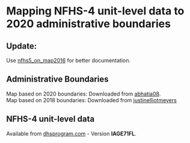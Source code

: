 # Mapping NFHS-4 unit-level data to 2020 administrative boundaries

## Update:
Use [nfhs5_on_map2016](https://github.com/jvargh7/nfhs5_on_map2016) for better documentation.

## Administrative Boundaries

Map based on 2020 boundaries: Downloaded from [abhatia08](https://github.com/abhatia08/india_shp_2020).      
Map based on 2018 boundaries: Downloaded from [justinelliotmeyers](https://github.com/justinelliotmeyers/INDIA_2018_DISTRICTS)  

## NFHS-4 unit-level data

Available from [dhsprogram.com](www.dhsprogram.com) - Version **IAGE71FL**.   

